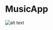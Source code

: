 # MusicApp
![alt text](https://drive.google.com/file/d/1Pp5yfPB-_6jIjDkZKMQ8W6WhOG_pe4Lt/view?usp=sharing)
